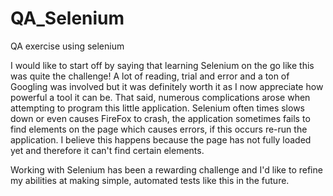 # QA_Selenium
QA exercise using selenium

I would like to start off by saying that learning Selenium on the go like this was quite the challenge!  A lot of reading, trial and error and a ton of Googling was involved but it was definitely worth it as I now appreciate how powerful a tool it can be.  That said, numerous complications arose when attempting to program this little application.  Selenium often times slows down or even causes FireFox to crash, the application sometimes fails to find elements on the page which causes errors, if this occurs re-run the application.  I believe this happens because the page has not fully loaded yet and therefore it can't find certain elements.

Working with Selenium has been a rewarding challenge and I'd like to refine my abilities at making simple, automated tests like this in the future.
